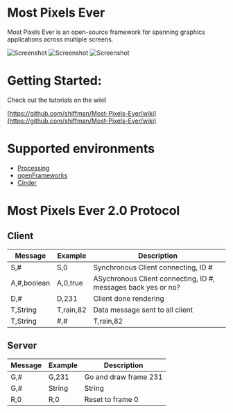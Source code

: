# Most Pixels Ever

Most Pixels Ever is an open-source framework for spanning graphics applications across multiple screens.

![Screenshot](http://farm3.static.flickr.com/2199/2124879919_6a8e447903_m.jpg)  ![Screenshot](http://farm3.static.flickr.com/2201/2125653100_1954bd6189_m.jpg)  ![Screenshot](http://farm3.static.flickr.com/2190/2124878313_c302b6aac7_m.jpg)

# Getting Started:

Check out the tutorials on the wiki!

[https://github.com/shiffman/Most-Pixels-Ever/wiki](https://github.com/shiffman/Most-Pixels-Ever/wiki)

# Supported environments

* [Processing]()
* [openFrameworks](https://github.com/obviousjim/ofxMostPixelsEver)
* [Cinder](https://github.com/wdlindmeier/Most-Pixels-Ever-Cinder)

# Most Pixels Ever 2.0 Protocol

## Client


| Message           | Example                 |  Description           |
| ----------------- | ----------------------- |  --------------------  | 
| S,#               | S,0                     |  Synchronous Client connecting, ID # | 
| A,#,boolean       | A,0,true                |  ASychronous Client connecting, ID #, messages back yes or no? |
| D,#               | D,231                   |  Client done rendering |
| T,String          | T,rain,82               |  Data message sent to all client |
| T,String|#,#      | T,rain,82|0,1           |  Data message, which clients to send to |

## Server

| Message           | Example                 |  Description           |
| ----------------- | ----------------------- |  --------------------  | 
| G,#               | G,231                   |  Go and draw frame 231 | 
| G,#|String|String | G,231|rain,82|snow,42   |  Go and draw frame 231 with these messages | 
| R,0               | R,0                     |  Reset to frame 0 |

 



